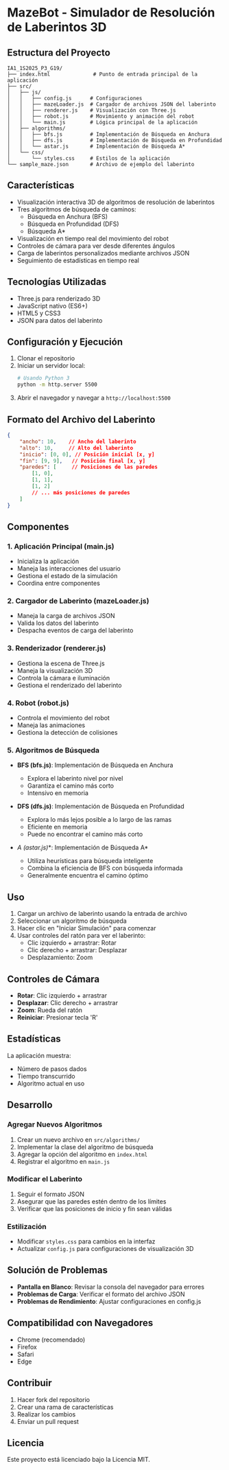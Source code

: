 # MazeBot - Simulador de Resolución de Laberintos 3D

## Estructura del Proyecto
```
IA1_1S2025_P3_G19/
├── index.html              # Punto de entrada principal de la aplicación
├── src/
│   ├── js/
│   │   ├── config.js      # Configuraciones
│   │   ├── mazeLoader.js  # Cargador de archivos JSON del laberinto
│   │   ├── renderer.js    # Visualización con Three.js
│   │   ├── robot.js       # Movimiento y animación del robot
│   │   └── main.js        # Lógica principal de la aplicación
│   ├── algorithms/
│   │   ├── bfs.js         # Implementación de Búsqueda en Anchura
│   │   ├── dfs.js         # Implementación de Búsqueda en Profundidad
│   │   └── astar.js       # Implementación de Búsqueda A*
│   └── css/
│       └── styles.css     # Estilos de la aplicación
└── sample_maze.json       # Archivo de ejemplo del laberinto
```

## Características
- Visualización interactiva 3D de algoritmos de resolución de laberintos
- Tres algoritmos de búsqueda de caminos:
  - Búsqueda en Anchura (BFS)
  - Búsqueda en Profundidad (DFS)
  - Búsqueda A*
- Visualización en tiempo real del movimiento del robot
- Controles de cámara para ver desde diferentes ángulos
- Carga de laberintos personalizados mediante archivos JSON
- Seguimiento de estadísticas en tiempo real

## Tecnologías Utilizadas
- Three.js para renderizado 3D
- JavaScript nativo (ES6+)
- HTML5 y CSS3
- JSON para datos del laberinto

## Configuración y Ejecución
1. Clonar el repositorio
2. Iniciar un servidor local:
   ```bash
   # Usando Python 3
   python -m http.server 5500
   ```
3. Abrir el navegador y navegar a `http://localhost:5500`

## Formato del Archivo del Laberinto
```json
{
    "ancho": 10,    // Ancho del laberinto
    "alto": 10,     // Alto del laberinto
    "inicio": [0, 0], // Posición inicial [x, y]
    "fin": [9, 9],   // Posición final [x, y]
    "paredes": [     // Posiciones de las paredes
        [1, 0],
        [1, 1],
        [1, 2]
        // ... más posiciones de paredes
    ]
}
```

## Componentes

### 1. Aplicación Principal (main.js)
- Inicializa la aplicación
- Maneja las interacciones del usuario
- Gestiona el estado de la simulación
- Coordina entre componentes

### 2. Cargador de Laberinto (mazeLoader.js)
- Maneja la carga de archivos JSON
- Valida los datos del laberinto
- Despacha eventos de carga del laberinto

### 3. Renderizador (renderer.js)
- Gestiona la escena de Three.js
- Maneja la visualización 3D
- Controla la cámara e iluminación
- Gestiona el renderizado del laberinto

### 4. Robot (robot.js)
- Controla el movimiento del robot
- Maneja las animaciones
- Gestiona la detección de colisiones

### 5. Algoritmos de Búsqueda
- **BFS (bfs.js)**: Implementación de Búsqueda en Anchura
  - Explora el laberinto nivel por nivel
  - Garantiza el camino más corto
  - Intensivo en memoria

- **DFS (dfs.js)**: Implementación de Búsqueda en Profundidad
  - Explora lo más lejos posible a lo largo de las ramas
  - Eficiente en memoria
  - Puede no encontrar el camino más corto

- **A* (astar.js)**: Implementación de Búsqueda A*
  - Utiliza heurísticas para búsqueda inteligente
  - Combina la eficiencia de BFS con búsqueda informada
  - Generalmente encuentra el camino óptimo

## Uso
1. Cargar un archivo de laberinto usando la entrada de archivo
2. Seleccionar un algoritmo de búsqueda
3. Hacer clic en "Iniciar Simulación" para comenzar
4. Usar controles del ratón para ver el laberinto:
   - Clic izquierdo + arrastrar: Rotar
   - Clic derecho + arrastrar: Desplazar
   - Desplazamiento: Zoom

## Controles de Cámara
- **Rotar**: Clic izquierdo + arrastrar
- **Desplazar**: Clic derecho + arrastrar
- **Zoom**: Rueda del ratón
- **Reiniciar**: Presionar tecla 'R'

## Estadísticas
La aplicación muestra:
- Número de pasos dados
- Tiempo transcurrido
- Algoritmo actual en uso

## Desarrollo

### Agregar Nuevos Algoritmos
1. Crear un nuevo archivo en `src/algorithms/`
2. Implementar la clase del algoritmo de búsqueda
3. Agregar la opción del algoritmo en `index.html`
4. Registrar el algoritmo en `main.js`

### Modificar el Laberinto
1. Seguir el formato JSON
2. Asegurar que las paredes estén dentro de los límites
3. Verificar que las posiciones de inicio y fin sean válidas

### Estilización
- Modificar `styles.css` para cambios en la interfaz
- Actualizar `config.js` para configuraciones de visualización 3D

## Solución de Problemas
- **Pantalla en Blanco**: Revisar la consola del navegador para errores
- **Problemas de Carga**: Verificar el formato del archivo JSON
- **Problemas de Rendimiento**: Ajustar configuraciones en config.js

## Compatibilidad con Navegadores
- Chrome (recomendado)
- Firefox
- Safari
- Edge

## Contribuir
1. Hacer fork del repositorio
2. Crear una rama de características
3. Realizar los cambios
4. Enviar un pull request

## Licencia
Este proyecto está licenciado bajo la Licencia MIT.
